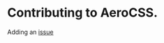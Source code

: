 # Contributing to AeroCSS.
Adding an [issue](https://github.com/Oblivious-Oblivious/AeroCSS/issues)
